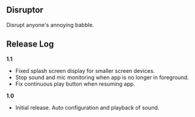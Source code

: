 Disruptor
----

Disrupt anyone's annoying babble.

Release Log
----
**1.1**

* Fixed splash screen display for smaller screen devices.
* Stop sound and mic monitoring when app is no longer in foreground.
* Fix continuous play button when resuming app.

**1.0**

* Initial release. Auto configuration and playback of sound.